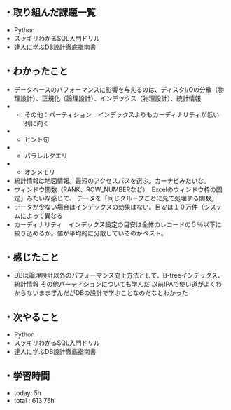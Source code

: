 ## ・取り組んだ課題一覧
- Python
- スッキリわかるSQL入門ドリル
- 達人に学ぶDB設計徹底指南書

## ・わかったこと
- データベースのパフォーマンスに影響を与えるのは、ディスクI/Oの分散（物理設計）、正規化（論理設計）、インデックス（物理設計）、統計情報
- - その他：パーティション　インデックスよりもカーディナリティが低い列に向く
- - ヒント句
- - パラレルクエリ
- - オンメモリ
- 統計情報は地図情報。最短のアクセスパスを選ぶ。カーナビみたいな。
- ウィンドウ関数（RANK、ROW_NUMBERなど）　Excelのウィンドウ枠の固定」みたいな感じで、
データを「同じグループごとに見て処理する関数」
- データが少ない場合はインデックスの効果はない。目安は１０万件（システムによって異なる
- カーディナリティ　インデックス設定の目安は全体のレコードの５％以下に絞り込めるか。値が平均的に分散しているのがベスト。


## ・感じたこと
- DBは論理設計以外のパフォーマンス向上方法として、B-treeインデックス、統計情報
その他パーティションについても学んだ
以前IPAで使い道がよくわからないまま学んだがDBの設計で学ぶことなのだなとわかった

## ・次やること
- Python
- スッキリわかるSQL入門ドリル
- 達人に学ぶDB設計徹底指南書


## ・学習時間
- today:  5h
- total  : 613.75h 

